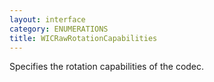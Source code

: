 ```yaml
---
layout: interface
category: ENUMERATIONS
title: WICRawRotationCapabilities
---
```


Specifies the rotation capabilities of the codec.
